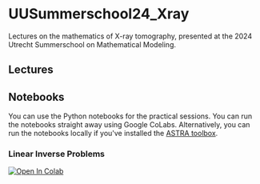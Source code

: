 # UUSummerschool24_Xray
Lectures on the mathematics of X-ray tomography, presented at the 2024 Utrecht Summerschool on Mathematical Modeling.

## Lectures


## Notebooks

You can use the Python notebooks for the practical sessions. You can run the notebooks straight away using Google CoLabs. Alternatively, you can run the notebooks locally if you've installed the [ASTRA toolbox](https://www.astra-toolbox.com/). 

### Linear Inverse Problems

[![Open In Colab](https://colab.research.google.com/assets/colab-badge.svg)](https://colab.research.google.com/github/cicwi/xCTing_training/blob/main/notebooks/Linear_IP.ipynb)
